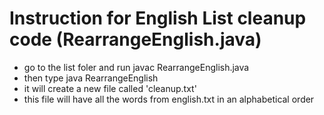 # Instruction for English List cleanup code (RearrangeEnglish.java)
- go to the list foler and run javac RearrangeEnglish.java
- then type java RearrangeEnglish
- it will create a new file called 'cleanup.txt' 
- this file will have all the words from english.txt in an alphabetical order